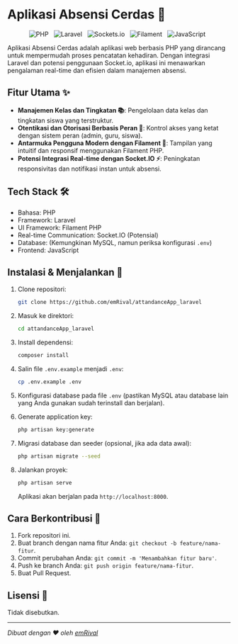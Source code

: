 
# Aplikasi Absensi Cerdas 🏢

<p align="center">
  <img style="margin-right: 8px;" src="https://img.shields.io/badge/PHP-777BB4?style=for-the-badge&logo=php&logoColor=white" alt="PHP">
  <img style="margin-right: 8px;" src="https://img.shields.io/badge/Laravel-FF2D20?style=for-the-badge&logo=laravel&logoColor=white" alt="Laravel">
  <img style="margin-right: 8px;" src="https://img.shields.io/badge/Sockets.io-010101?style=for-the-badge&logo=socket.io&logoColor=white" alt="Sockets.io">
  <img style="margin-right: 8px;" src="https://img.shields.io/badge/Filament-F79230?style=for-the-badge&logoColor=white" alt="Filament">
  <img style="margin-right: 8px;" src="https://img.shields.io/badge/JavaScript-F7DF1E?style=for-the-badge&logo=javascript&logoColor=black" alt="JavaScript">
</p>

Aplikasi Absensi Cerdas adalah aplikasi web berbasis PHP yang dirancang untuk mempermudah proses pencatatan kehadiran. Dengan integrasi Laravel dan potensi penggunaan Socket.io, aplikasi ini menawarkan pengalaman real-time dan efisien dalam manajemen absensi.

## Fitur Utama ✨

*   **Manajemen Kelas dan Tingkatan 📚**: Pengelolaan data kelas dan tingkatan siswa yang terstruktur.
*   **Otentikasi dan Otorisasi Berbasis Peran 🔐**: Kontrol akses yang ketat dengan sistem peran (admin, guru, siswa).
*   **Antarmuka Pengguna Modern dengan Filament 🎨**: Tampilan yang intuitif dan responsif menggunakan Filament PHP.
*   **Potensi Integrasi Real-time dengan Socket.IO ⚡**: Peningkatan responsivitas dan notifikasi instan untuk absensi.

## Tech Stack 🛠️

*   Bahasa: PHP
*   Framework: Laravel
*   UI Framework: Filament PHP
*   Real-time Communication: Socket.IO (Potensial)
*   Database: (Kemungkinan MySQL, namun periksa konfigurasi `.env`)
*   Frontend: JavaScript

## Instalasi & Menjalankan 🚀

1.  Clone repositori:
    ```bash
    git clone https://github.com/emRival/attandanceApp_laravel
    ```

2.  Masuk ke direktori:
    ```bash
    cd attandanceApp_laravel
    ```

3.  Install dependensi:
    ```bash
    composer install
    ```

4.  Salin file `.env.example` menjadi `.env`:
    ```bash
    cp .env.example .env
    ```

5.  Konfigurasi database pada file `.env` (pastikan MySQL atau database lain yang Anda gunakan sudah terinstall dan berjalan).

6.  Generate application key:
    ```bash
    php artisan key:generate
    ```

7.  Migrasi database dan seeder (opsional, jika ada data awal):
    ```bash
    php artisan migrate --seed
    ```

8.  Jalankan proyek:
    ```bash
    php artisan serve
    ```

    Aplikasi akan berjalan pada `http://localhost:8000`.

## Cara Berkontribusi 🤝

1.  Fork repositori ini.
2.  Buat branch dengan nama fitur Anda: `git checkout -b feature/nama-fitur`.
3.  Commit perubahan Anda: `git commit -m 'Menambahkan fitur baru'`.
4.  Push ke branch Anda: `git push origin feature/nama-fitur`.
5.  Buat Pull Request.

## Lisensi 📄

Tidak disebutkan.

---
*Dibuat dengan ❤️ oleh [emRival](https://github.com/emRival)*

